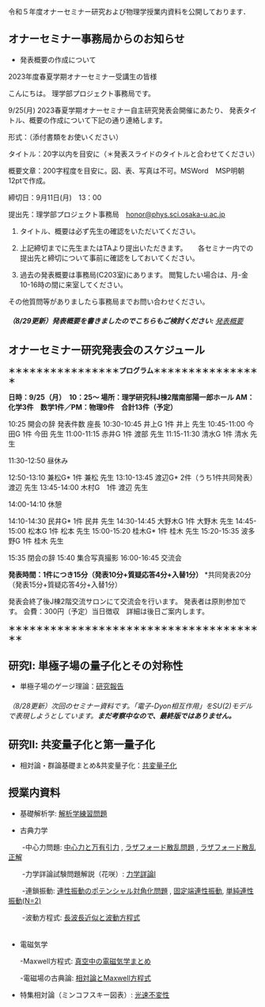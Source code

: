 令和５年度オナーセミナー研究および物理学授業内資料を公開しております．
## オナーセミナー事務局からのお知らせ

* 発表概要の作成について

2023年度春夏学期オナーセミナー受講生の皆様

こんにちは。
理学部プロジェクト事務局です。

9/25(月)  2023春夏学期オナーセミナー自主研究発表会開催にあたり、
発表タイトル、概要の作成について下記の通り連絡します。

形式：（添付書類をお使いください）

タイトル：20字以内を目安に（＊発表スライドのタイトルと合わせてください）

概要文章：200字程度を目安に。図、表、写真は不可。MSWord　MSP明朝12ptで作成。

締切日：9月11日(月)　13：00

提出先：理学部プロジェクト事務局　<honor@phys.sci.osaka-u.ac.jp>

1. タイトル、概要は必ず先生の確認をいただいてください。

2. 上記締切までに先生またはTAより提出いただきます。
　
 各セミナー内での提出先と締切について事前に確認をしておいてください。

3. 過去の発表概要は事務局(C203室)にあります。
閲覧したい場合は、月-金 10-16時の間に来室してください。

その他質問等がありましたら事務局までお問い合わせください。

###### **（8/29更新）発表概要を書きましたのでこちらもご検討ください:**      [発表概要](https://github.com/Het0710/Het0710.github.io/blob/main/report.pdf) ###### 


## オナーセミナー研究発表会のスケジュール

**＊＊＊＊＊＊＊＊＊＊＊＊＊＊＊＊プログラム＊＊＊＊＊＊＊＊＊＊＊＊＊＊＊＊**

**日時：9/25（月）　10：25〜
場所：理学研究科J棟2階南部陽一郎ホール
AM：化学3件　数学1件／PM：物理9件　合計13件（予定）**

10:25 開会の辞
             発表件数 座長
10:30-10:45 井上G 1件 井上 先生
10:45-11:00 今田G 1件 今田 先生
11:00-11:15 赤井G 1件 渡部 先生
11:15-11:30 清水G 1件 清水 先生

11:30-12:50 昼休み

12:50-13:10 兼松G* 1件 兼松 先生
13:10-13:45 渡辺G* 2件（うち1件共同発表） 渡辺 先生
13:45-14:00 木村G　1件 渡辺 先生

14:00-14:10 休憩

14:10-14:30 民井G* 1件 民井 先生
14:30-14:45 大野木G 1件 大野木 先生
14:45-15:00 松本G  1件 松本 先生
15:00-15:20 桂木G* 1件 桂木 先生
15:20-15:35 波多野G 1件 桂木 先生

15:35 閉会の辞 15:40 集合写真撮影
16:00-16:45 交流会

**発表時間：1件につき15分（発表10分+質疑応答4分+入替1分）**
*共同発表20分（発表15分+質疑応答4分+入替1分）

発表会終了後J棟2階交流サロンにて交流会を行います。
発表者は原則参加です。
会費：300円（予定）当日徴収　詳細は後日ご案内します。

**＊＊＊＊＊＊＊＊＊＊＊＊＊＊＊＊＊＊＊＊＊＊＊＊＊＊＊＊＊＊＊＊＊＊＊＊＊＊**


## 研究Ⅰ: 単極子場の量子化とその対称性
* 単極子場のゲージ理論：[研究報告](https://github.com/Het0710/Het0710.github.io/blob/main/present.pdf)

###### （8/28更新）次回のセミナー資料です。「電子-Dyon相互作用」をSU(2)モデルで表現しようとしています。**まだ考察中なので、最終版ではありません。**

## 研究Ⅱ: 共変量子化と第一量子化
* 相対論・群論基礎まとめ&共変量子化：[共変量子化](https://github.com/Het0710/Het0710.github.io/blob/main/Onor2023.pdf)


## 授業内資料
* 基礎解析学:  [解析学練習問題](https://github.com/Het0710/Het0710.github.io/blob/main/解析学_まとめ.pdf)

* 古典力学
  
　　-中心力問題: [中心力と万有引力](https://github.com/Het0710/Het0710.github.io/blob/main/中心力による運動.pdf) , [ラザフォード散乱問題](https://github.com/Het0710/Het0710.github.io/blob/main/problem222.pdf) , [ラザフォード散乱正解](https://github.com/Het0710/Het0710.github.io/blob/main/solution.pdf)
  
　　-力学詳論試験問題解説（花咲）: [力学詳論Ⅰ](https://github.com/Het0710/Het0710.github.io/blob/main/力学詳論.pdf)

　　-連鎖振動: [連性振動のポテンシャル対角化問題](https://github.com/Het0710/Het0710.github.io/blob/main/Coupled%20Oscillator.pdf) ,                 [固定端連性振動](https://github.com/Het0710/Het0710.github.io/blob/main/力学_10.pdf), [単純連性振動(N=2)](https://github.com/Het0710/Het0710.github.io/blob/main/基礎解析学ff.pdf)  

　　-波動方程式: [長波長近似と波動方程式](https://github.com/Het0710/Het0710.github.io/blob/main/力学11.pdf)    
  　　　　　　　
* 電磁気学

  
  -Maxwell方程式: [真空中の電磁気学まとめ](https://github.com/Het0710/Het0710.github.io/blob/main/EM_classical_fields.pdf)

  -電磁場の古典論: [相対論とMaxwell方程式](https://github.com/Het0710/Het0710.github.io/blob/main/EMAD%203.pdf)

* 特集相対論（ミンコフスキー図表）: [光速不変性](https://github.com/Het0710/Het0710.github.io/blob/main/相対論.pdf)











  
